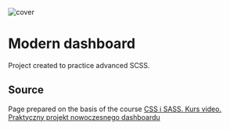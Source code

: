 ![cover](https://dariuszslomka.github.io/ModernDashboard/screen.png)

# Modern dashboard

Project created to practice advanced SCSS.

## Source

Page prepared on the basis of the course [CSS i SASS. Kurs video. Praktyczny projekt nowoczesnego dashboardu](https://helion.pl/ksiazki/css-i-sass-kurs-video-praktyczny-projekt-nowoczesnego-dashboardu-michal-grzasko,vcsssa.htm#format/w)

